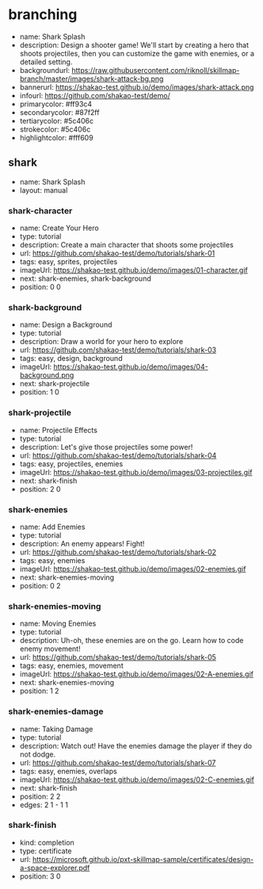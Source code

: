 # branching
* name: Shark Splash
* description: Design a shooter game! We'll start by creating a hero that shoots projectiles, then you can customize the game with enemies, or a detailed setting.
* backgroundurl: https://raw.githubusercontent.com/riknoll/skillmap-branch/master/images/shark-attack-bg.png
* bannerurl: https://shakao-test.github.io/demo/images/shark-attack.png
* infourl: https://github.com/shakao-test/demo/
* primarycolor: #ff93c4
* secondarycolor: #87f2ff
* tertiarycolor: #5c406c
* strokecolor: #5c406c
* highlightcolor: #fff609

## shark
* name: Shark Splash
* layout: manual

### shark-character
* name: Create Your Hero
* type: tutorial
* description: Create a main character that shoots some projectiles
* url: https://github.com/shakao-test/demo/tutorials/shark-01
* tags: easy, sprites, projectiles
* imageUrl: https://shakao-test.github.io/demo/images/01-character.gif
* next: shark-enemies, shark-background
* position: 0 0

### shark-background
* name: Design a Background
* type: tutorial
* description: Draw a world for your hero to explore
* url: https://github.com/shakao-test/demo/tutorials/shark-03
* tags: easy, design, background
* imageUrl: https://shakao-test.github.io/demo/images/04-background.png
* next: shark-projectile
* position: 1 0

### shark-projectile
* name: Projectile Effects
* type: tutorial
* description: Let's give those projectiles some power!
* url: https://github.com/shakao-test/demo/tutorials/shark-04
* tags: easy, projectiles, enemies
* imageUrl: https://shakao-test.github.io/demo/images/03-projectiles.gif
* next: shark-finish
* position: 2 0

### shark-enemies
* name: Add Enemies
* type: tutorial
* description: An enemy appears! Fight!
* url: https://github.com/shakao-test/demo/tutorials/shark-02
* tags: easy, enemies
* imageUrl: https://shakao-test.github.io/demo/images/02-enemies.gif
* next: shark-enemies-moving
* position: 0 2

### shark-enemies-moving
* name: Moving Enemies
* type: tutorial
* description: Uh-oh, these enemies are on the go. Learn how to code enemy movement!
* url: https://github.com/shakao-test/demo/tutorials/shark-05
* tags: easy, enemies, movement
* imageUrl: https://shakao-test.github.io/demo/images/02-A-enemies.gif
* next: shark-enemies-moving
* position: 1 2

### shark-enemies-damage
* name: Taking Damage
* type: tutorial
* description: Watch out! Have the enemies damage the player if they do not dodge.
* url: https://github.com/shakao-test/demo/tutorials/shark-07
* tags: easy, enemies, overlaps
* imageUrl: https://shakao-test.github.io/demo/images/02-C-enemies.gif
* next: shark-finish
* position: 2 2
* edges: 2 1 - 1 1

### shark-finish
* kind: completion
* type: certificate
* url: https://microsoft.github.io/pxt-skillmap-sample/certificates/design-a-space-explorer.pdf
* position: 3 0
